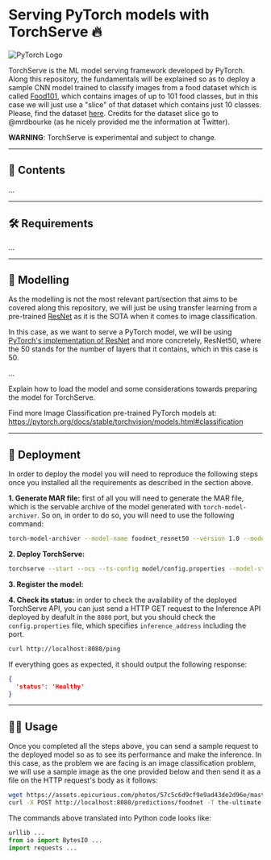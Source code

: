 # Serving PyTorch models with TorchServe :fire: 

![PyTorch Logo](https://miro.medium.com/max/1024/1*KKADWARPMxHb-WMxCgW_xA.png)

TorchServe is the ML model serving framework developed by PyTorch. Along this repository, the fundamentals
will be explained so as to deploy a sample CNN model trained to classify images from a food dataset
which is called [Food101](https://www.tensorflow.org/datasets/catalog/food101),
which contains images of up to 101 food classes, but in this case we will just use a "slice" of that
dataset which contains just 10 classes. Please, find the dataset [here](dataset/). Credits for the dataset
slice go to @mrdbourke (as he nicely provided me the information at Twitter).

__WARNING__: TorchServe is experimental and subject to change.

---

## :closed_book: Contents

...

---

## :hammer_and_wrench: Requirements

...

---

## :robot: Modelling

As the modelling is not the most relevant part/section that aims to be covered along this repository, we 
will just be using transfer learning from a pre-trained [ResNet](https://arxiv.org/abs/1512.03385) as it is 
the SOTA when it comes to image classification.

In this case, as we want to serve a PyTorch model, we will be using [PyTorch's implementation of ResNet](https://pytorch.org/hub/pytorch_vision_resnet/)
and more concretely, ResNet50, where the 50 stands for the number of layers that it contains, which in this case 
is 50.

...

Explain how to load the model and some considerations towards preparing the model for TorchServe.

Find more Image Classification pre-trained PyTorch models at: https://pytorch.org/docs/stable/torchvision/models.html#classification

---

## :rocket: Deployment

In order to deploy the model you will need to reproduce the following steps once you installed all the requirements
as described in the section above.

__1. Generate MAR file:__ first of all you will need to generate the MAR file, which is the servable archive of the model
generated with `torch-model-archiver`. So on, in order to do so, you will need to use the following command:

  ```bash
  torch-model-archiver --model-name foodnet_resnet50 --version 1.0 --model-file model/model.py --serialized-file model/foodnet_resnet50.pth --handler model/foodnet_handler.py --extra-files model/...,model/...
  ```

__2. Deploy TorchServe:__

  ```bash
  torchserve --start --ncs --ts-config model/config.properties --model-store model/model-store --models foodnet=foodnet_resnet50.mar
  ```

__3. Register the model:__

__4. Check its status:__ in order to check the availability of the deployed TorchServe API, you can just send a HTTP GET
request to the Inference API deployed by deafult in the `8080` port, but you should check the `config.properties` file, which
specifies `inference_address` including the port.

  ```bash
  curl http://localhost:8080/ping
  ```

  If everything goes as expected, it should output the following response:

  ```json
  {
    'status': 'Healthy'
  }
  ```

---

## :mage_man: Usage

Once you completed all the steps above, you can send a sample request to the deployed model so as to see its performance
and make the inference. In this case, as the problem we are facing is an image classification problem, we will use a sample
image as the one provided below and then send it as a file on the HTTP request's body as it follows:

```bash
wget https://assets.epicurious.com/photos/57c5c6d9cf9e9ad43de2d96e/master/pass/the-ultimate-hamburger.jpg
curl -X POST http://localhost:8080/predictions/foodnet -T the-ultimate-hamburger.jpg
```

The commands above translated into Python code looks like:

```python
urllib ...
from io import BytesIO ...
import requests ...
```